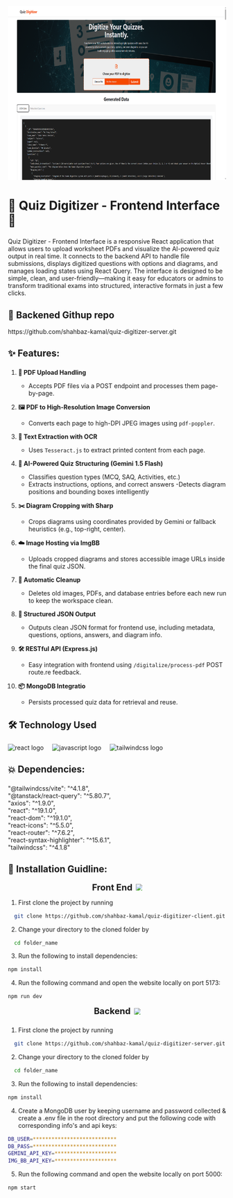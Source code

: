 <div align="center">
  <img height="400" src="https://github.com/shahbaz-kamal/quiz-digitizer-client/blob/main/src/assets/github_banner.png"  />
</div>

###

<h1 align="left">📲 Quiz Digitizer - Frontend Interface 🎯</h1>

###

<p align="left">Quiz Digitizer - Frontend Interface is a responsive React application that allows users to upload worksheet PDFs and visualize the AI-powered quiz output in real time. It connects to the backend API to handle file submissions, displays digitized questions with options and diagrams, and manages loading states using React Query. The interface is designed to be simple, clean, and user-friendly—making it easy for educators or admins to transform traditional exams into structured, interactive formats in just a few clicks.</p>

###

## 🔗 Backened Githup repo 
<p align="left">https://github.com/shahbaz-kamal/quiz-digitizer-server.git</p>

<!-- ###
<!-- ## 👨‍💼 Admin Info
###
<p align="left">Admin Email: shahbaz@kamal.com</p>
<p align="left">Admin Password: 123456Aa</p> -->



## ✨ Features:

###

1. **📄 PDF Upload Handling**

   - Accepts PDF files via a POST endpoint and processes them page-by-page.

2. **🖼️ PDF to High-Resolution Image Conversion**

   - Converts each page to high-DPI JPEG images using ```pdf-poppler```.


3. **🧠 Text Extraction with OCR**

   - Uses ```Tesseract.js``` to extract printed content from each page.
   

4. **🤖 AI-Powered Quiz Structuring (Gemini 1.5 Flash)**

   - Classifies question types (MCQ, SAQ, Activities, etc.)
   - Extracts instructions, options, and correct answers
   -Detects diagram positions and bounding boxes intelligently


5. **✂️ Diagram Cropping with Sharp**

   - Crops diagrams using coordinates provided by Gemini or fallback heuristics (e.g., top-right, center).

6. **☁️ Image Hosting via ImgBB**

   - Uploads cropped diagrams and stores accessible image URLs inside the final quiz JSON.

7. **🧹 Automatic Cleanup**

   - Deletes old images, PDFs, and database entries before each new run to keep the workspace clean.

8. **🧾 Structured JSON Output**

   - Outputs clean JSON format for frontend use, including metadata, questions, options, answers, and diagram info.

9. **🛠️ RESTful API (Express.js)**

   - Easy integration with frontend using ```/digitalize/process-pdf``` POST route.re feedback.

10. **📦 MongoDB Integratio**
    - Persists processed quiz data for retrieval and reuse.


###

## 🛠 Technology Used

###

 <div align="left">
  <img src="https://cdn.jsdelivr.net/gh/devicons/devicon/icons/react/react-original.svg" height="40" alt="react logo"  />
  <img width="12" />
  <img src="https://cdn.jsdelivr.net/gh/devicons/devicon/icons/javascript/javascript-original.svg" height="40" alt="javascript logo"  />
  <img width="12" />
  <img src="https://cdn.simpleicons.org/tailwindcss/06B6D4" height="40" alt="tailwindcss logo"  />
</div>






###
###

## 💥 Dependencies:



###
<p align="left">"@tailwindcss/vite": "^4.1.8",<br>    "@tanstack/react-query": "^5.80.7",<br>    "axios": "^1.9.0",<br>    "react": "^19.1.0",<br>    "react-dom": "^19.1.0",<br>    "react-icons": "^5.5.0",<br>    "react-router": "^7.6.2",<br>    "react-syntax-highlighter": "^15.6.1",<br>    "tailwindcss": "^4.1.8"</p>

###


## 🔧 Installation Guidline:

<p align="center" style="display: flex; align-items: center; justify-content: center;">
  <span style="font-size: 20px; font-weight: bold;">Front End</span>
  <img src="https://cdn-icons-png.flaticon.com/128/1055/1055666.png" alt="Front End Icon" width="15" height="15" style="margin-left: 8px;" />
</p>

1. First clone the project by running

```bash
  git clone https://github.com/shahbaz-kamal/quiz-digitizer-client.git
```

2. Change your directory to the cloned folder by

```bash
  cd folder_name
```

3. Run the following to install dependencies:

```bash
npm install
```

4. Run the following command and open the website locally on port 5173:

```bash
npm run dev
```

<p align="center" style="display: flex; align-items: center; justify-content: center;">
  <span style="font-size: 20px; font-weight: bold;">Backend </span>
  <img src="https://img.icons8.com/?size=50&id=2778&format=png" alt="Front End Icon" width="15" height="15" style="margin-left: 8px;" />
</p>

###

1. First clone the project by running

```bash
  git clone https://github.com/shahbaz-kamal/quiz-digitizer-server.git
```

2. Change your directory to the cloned folder by

```bash
  cd folder_name
```

3. Run the following to install dependencies:

```bash
npm install
```

4. Create a MongoDB user by keeping username and password collected & create a .env file in the root directory and put the following code with corresponding info's and api keys:

```bash
DB_USER=***************************
DB_PASS=***************************
GEMINI_API_KEY=********************
IMG_BB_API_KEY=********************
```
5. Run the following command and open the website locally on port 5000:

```bash
npm start
```

###





